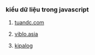 ### kiểu dữ liệu trong javascript

1. [tuandc.com](https://tuandc.com/javascript-co-ban/javascript-can-ban-chuyen-doi-kieu-du-lieu-trong-javascript.html)

2. [viblo.asia](https://viblo.asia/p/nhung-dieu-dac-biet-trong-javascript-DljMbVdeMVZn)

3. [kipalog](https://kipalog.com/posts/Javascript---Nhung-kho-hieu-trong-cau-lenh-dieu-kien-if-va-phep-toan-so-sanh)
